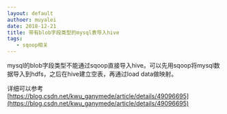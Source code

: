 ```yaml
---
layout: default 
authoer: muyalei 
date: 2018-12-21
title: 带有blob字段类型的mysql表导入hive
tags:
   - sqoop相关
---
```


mysql的blob字段类型不能通过sqoop直接导入hive。可以先用sqoop将mysql数据导入到hdfs，之后在hive建立空表，再通过load data做映射。

详细可以参考 [https://blog.csdn.net/kwu_ganymede/article/details/49096695](https://blog.csdn.net/kwu_ganymede/article/details/49096695)

